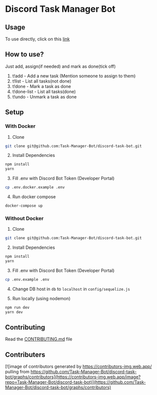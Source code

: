 # Discord Task Manager Bot

## Usage

To use directly, click on this [link](https://discord.com/api/oauth2/authorize?client_id=829723733966979142&permissions=268463184&scope=bot)

## How to use?
Just add, assign(if needed) and mark as done(tick off)

1. t!add <text> - Add a new task (Mention someone to assign to them)
2. t!list - List all tasks(not done)
3. t!done <id in list> - Mark a task as done
4. t!done-list - List all tasks(done)
5. t!undo <id in list> - Unmark a task as done

## Setup

### With Docker
1. Clone

```sh
git clone git@github.com:Task-Manager-Bot/discord-task-bot.git
```

2. Install Dependencies

```sh
npm install
yarn
```

3. Fill .env with Discord Bot Token (Developer Portal)

```sh
cp .env.docker.example .env
```
  
4. Run docker compose
```sh
docker-compose up
```

### Without Docker
1. Clone

```sh
git clone git@github.com:Task-Manager-Bot/discord-task-bot.git
```

2. Install Dependencies

```sh
npm install
yarn
```

3. Fill .env with Discord Bot Token (Developer Portal)

```sh
cp .env.example .env
```
  
4. Change DB host in `db` to `localhost` in `config/sequelize.js`

4. Run locally (using nodemon)

```sh
npm run dev
yarn dev
```
  
## Contributing
Read the [CONTRIBUTING.md](CONTRIBUTING.md) file
 
## Contributers
[![image of contributors generated by https://contributors-img.web.app/ pulling from https://github.com/Task-Manager-Bot/discord-task-bot/graphs/contributors](https://contributors-img.web.app/image?repo=Task-Manager-Bot/discord-task-bot)](https://github.com/Task-Manager-Bot/discord-task-bot/graphs/contributors)
